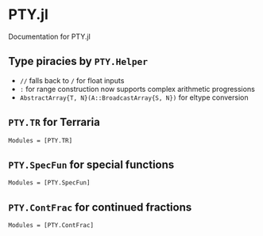 # PTY.jl

Documentation for PTY.jl

## Type piracies by `PTY.Helper`

- `//` falls back to `/` for float inputs
- `:` for range construction now supports complex arithmetic progressions
- `AbstractArray{T, N}(A::BroadcastArray{S, N})` for eltype conversion

## `PTY.TR` for Terraria

```@autodocs
Modules = [PTY.TR]
```

## `PTY.SpecFun` for special functions

```@autodocs
Modules = [PTY.SpecFun]
```

## `PTY.ContFrac` for continued fractions

```@autodocs
Modules = [PTY.ContFrac]
```